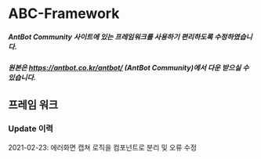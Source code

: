 # ABC-Framework
##### AntBot Community 사이트에 있는 프레임워크를 사용하기 편리하도록 수정하였습니다.
##### 원본은 https://antbot.co.kr/antbot/ (AntBot Community)에서 다운 받으실 수 있습니다.

## 프레임 워크 


### Update 이력
2021-02-23: 에러화면 캡쳐 로직을 컴포넌트로 분리 및 오류 수정
